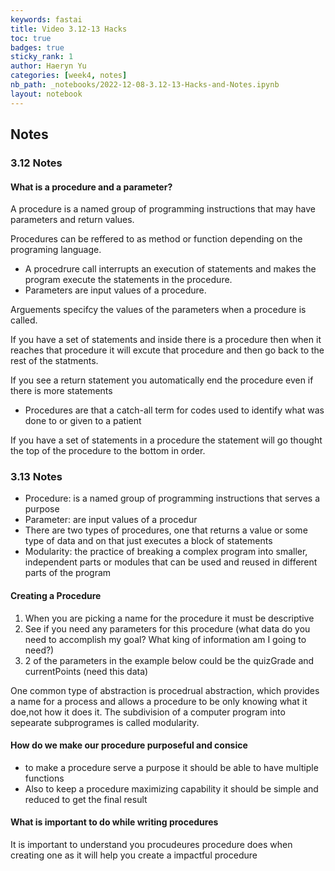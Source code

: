 ```yaml
---
keywords: fastai
title: Video 3.12-13 Hacks
toc: true 
badges: true
sticky_rank: 1
author: Haeryn Yu
categories: [week4, notes]
nb_path: _notebooks/2022-12-08-3.12-13-Hacks-and-Notes.ipynb
layout: notebook
---
```


<!--
#################################################
### THIS FILE WAS AUTOGENERATED! DO NOT EDIT! ###
#################################################
# file to edit: _notebooks/2022-12-08-3.12-13-Hacks-and-Notes.ipynb
-->

<div class="container" id="notebook-container">
        
<div class="cell border-box-sizing text_cell rendered"><div class="inner_cell">
<div class="text_cell_render border-box-sizing rendered_html">
<h2 id="Notes">Notes<a class="anchor-link" href="#Notes"> </a></h2><h3 id="3.12-Notes">3.12 Notes<a class="anchor-link" href="#3.12-Notes"> </a></h3><h4 id="What-is-a-procedure-and-a-parameter?">What is a procedure and a parameter?<a class="anchor-link" href="#What-is-a-procedure-and-a-parameter?"> </a></h4><p>A procedure is a named group of programming instructions that may have parameters and return values.</p>
<p>Procedures can be reffered to as method or function depending on the programing language.</p>
<ul>
<li>A procedrure call interrupts an execution of statements and makes the program execute the statements in the procedure.</li>
<li>Parameters are input values of a procedure.</li>
</ul>
<p>Arguements specifcy the values of the parameters when a procedure is called.</p>
<p>If you have a set of statements and inside there is a procedure then when it reaches that procedure it will excute that procedure and then go back to the rest of the statments.</p>
<p>If you see a return statement you automatically end the procedure even if there is more statements</p>
<ul>
<li>Procedures are that a catch-all term for codes used to identify what was done to or given to a patient</li>
</ul>
<p>If you have a set of statements in a procedure the statement will go thought the top of the procedure to the bottom in order.</p>
<h3 id="3.13-Notes">3.13 Notes<a class="anchor-link" href="#3.13-Notes"> </a></h3><ul>
<li>Procedure: is a named group of programming instructions that serves a purpose</li>
<li>Parameter: are input values of a procedur</li>
<li>There are two types of procedures, one that returns a value or some type of data and on that just executes a block of statements</li>
<li>Modularity: the practice of breaking a complex program into smaller, independent parts or modules that can be used and reused in different parts of the program</li>
</ul>
<h4 id="Creating-a-Procedure">Creating a Procedure<a class="anchor-link" href="#Creating-a-Procedure"> </a></h4><ol>
<li>When you are picking a name for the procedure it must be descriptive</li>
<li>See if you need any parameters for this procedure (what data do you need to accomplish my goal? What king of information am I going to need?)</li>
<li>2 of the parameters in the example below could be the quizGrade and currentPoints (need this data)</li>
</ol>
<p>One common type of abstraction is procedrual abstraction, which provides a name for a process and allows a procedure to be only knowing what it doe,not how it does it. The subdivision of a computer program into sepearate subprogrames is called modularity.</p>
<h4 id="How-do-we-make-our-procedure-purposeful-and-consice">How do we make our procedure purposeful and consice<a class="anchor-link" href="#How-do-we-make-our-procedure-purposeful-and-consice"> </a></h4><ul>
<li>to make a procedure serve a purpose it should be able to have multiple functions</li>
<li>Also to keep a procedure maximizing capability it should be simple and reduced to get the final result</li>
</ul>
<h4 id="What-is-important-to-do-while-writing-procedures">What is important to do while writing procedures<a class="anchor-link" href="#What-is-important-to-do-while-writing-procedures"> </a></h4><p>It is important to understand you procudeures procedure does when creating one as it will help you create a impactful procedure</p>

</div>
</div>
</div>
</div>
 

